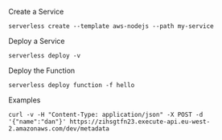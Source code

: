 Create a Service
```
serverless create --template aws-nodejs --path my-service
```

Deploy a Service
```
serverless deploy -v
```

Deploy the Function
```
serverless deploy function -f hello
```

Examples
```
curl -v -H "Content-Type: application/json" -X POST -d '{"name":"dan"}' https://zihsgtfn23.execute-api.eu-west-2.amazonaws.com/dev/metadata
```